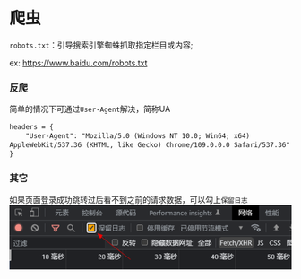 # 爬虫

`robots.txt`：引导搜索引擎蜘蛛抓取指定栏目或内容;

ex: https://www.baidu.com/robots.txt

### 反爬

简单的情况下可通过`User-Agent`解决，简称UA

```
headers = {
    "User-Agent": "Mozilla/5.0 (Windows NT 10.0; Win64; x64) AppleWebKit/537.36 (KHTML, like Gecko) Chrome/109.0.0.0 Safari/537.36"
}
```

### 其它

如果页面登录成功跳转过后看不到之前的请求数据，可以勾上`保留日志`
![img.png](images/Preserve-log.png)
